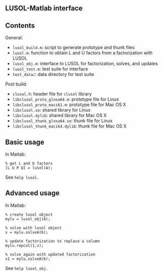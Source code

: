 ## LUSOL-Matlab interface

## Contents

General:

* `lusol_build.m`: script to generate prototype and thunk files
* `lusol.m`: function to obtain L and U factors from a factorization with LUSOL
* `lusol_obj.m`: interface to LUSOL for factorization, solves, and updates
* `lusol_test.m`: test suite for interface
* `test_data/`: data directory for test suite

Post build:
* `clusol.h`: header file for `clusol` library
* `libclusol_proto_glnxa64.m`: prototype file for Linux
* `libclusol_proto_maci61.m`: prototype file for Mac OS X
* `libclusol.so`: shared library for Linux
* `libclusol.dylib`: shared library for Mac OS X
* `libclusol_thunk_glnxa64.so`: thunk file for Linux
* `libclusol_thunk_maci64.dylib`: thunk file for Mac OS X

## Basic usage

In Matlab:

```
% get L and U factors
[L U P Q] = lusol(A);
```

See `help lusol`.

## Advanced usage

In Matlab:

```
% create lusol object
mylu = lusol_obj(A);

% solve with lusol object
x = mylu.solveA(b);

% update factorization to replace a column
mylu.repcol(1,v);

% solve again with updated factorization
x1 = mylu.solveA(b);
```

See `help lusol_obj`.
